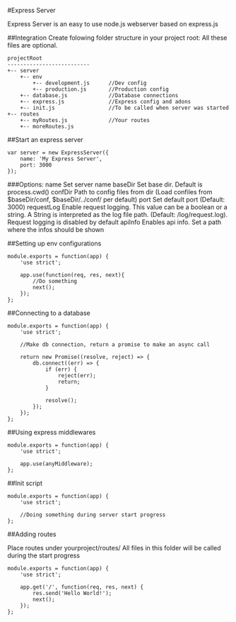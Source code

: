 #Express Server

Express Server is an easy to use node.js webserver based on express.js



##Integration
Create folowing folder structure in your project root:
All these files are optional.

```
projectRoot
--------------------------
+-- server
	+-- env
		+-- development.js		//Dev config
		+-- production.js		//Production config
	+-- database.js				//Database connections
	+-- express.js				//Express config and adons
	+-- init.js					//To be called when server was started
+-- routes
	+-- myRoutes.js				//Your routes
	+-- moreRoutes.js
```

##Start an express server

```
var server = new ExpressServer({
	name: 'My Express Server',
	port: 3000
});

```

###Options:
	name        Set server name
	baseDir     Set base dir. Default is process.cwd()
	confDir		  Path to config files from dir (Load confiles from $baseDir/conf, $baseDir/../conf/ per default)
	port        Set default port (Default: 3000)
	requestLog  Enable request logging. This value can be a boolean or a string.
	            A String is interpreted as the log file path.
	            (Default: <baseDir>/log/request.log). Request logging is disabled
	            by default
	apiInfo    Enables api info. Set a path where the infos should be shown

##Setting up env configurations

```
module.exports = function(app) {
	'use strict';

	app.use(function(req, res, next){
		//Do something
		next();
	});
};
```

##Connecting to a database

```
module.exports = function(app) {
	'use strict';

	//Make db connection, return a promise to make an async call

	return new Promise((resolve, reject) => {
		db.connect((err) => {
			if (err) {
				reject(err);
				return;
			}

			resolve();
		});
	});
};
```

##Using express middlewares

```
module.exports = function(app) {
	'use strict';

	app.use(anyMiddleware);
};
```

##Init script

```
module.exports = function(app) {
	'use strict';

	//Doing something during server start progress
};
```

##Adding routes

Place routes under yourproject/routes/
All files in this folder will be called during the start progress


```
module.exports = function(app) {
	'use strict';

	app.get('/', function(req, res, next) {
		res.send('Hello World!');
		next();
	});
};
```
